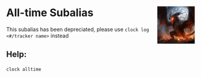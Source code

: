 <h1>All-time Subalias<img align="right" src="../../Data/error.png" width="100px"></h1>

This subalias has been depreciated, please use `clock log <#/tracker name>` instead

## Help:
`clock alltime`